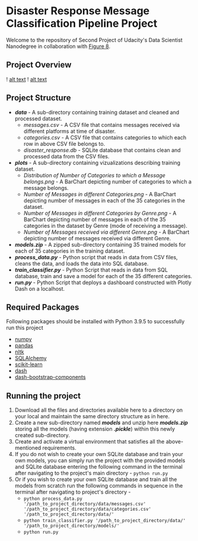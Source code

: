 # Disaster Response Message Classification Pipeline Project
Welcome to the repository of Second Project of Udacity's Data Scientist Nanodegree in collaboration with [Figure 8](https://appen.com).

## Project Overview

! [alt text]()
! [alt text]()

## Project Structure
- **_data_** - A sub-directory containing training dataset and cleaned and processed dataset.
    - _messages.csv_ - A CSV file that contains messages received via different platforms at time of disaster.
    - _categories.csv_ - A CSV file that contains categories to which each row in above CSV file belongs to.
    - _disaster_response.db_ - SQLite database that contains clean and processed data from the CSV files.
- **_plots_** - A sub-directory containing vizualizations describing training dataset.
    - _Distribution of Number of Categories to which a Message belongs.png_ - A BarChart depicting number of categories to which a message belongs.
    - _Number of Messages in different Categories.png_ - A BarChart depicting number of messages in each of the 35 categories in the dataset.
    - _Number of Messages in different Categories by Genre.png_ - A BarChart depicting number of messages in each of the 35 categories in the dataset by Genre (mode of receiving a message).
    - _Number of Messages received via different Genre.png_ - A BarChart depicting number of messages received via different Genre.
- **_models.zip_** - A zipped sub-directory containing 35 trained models for each of 35 categories in the training dataset.
- **_process_data.py_** - Python script that reads in data from CSV files, cleans the data, and loads the data into SQL database.
- **_train_classifier.py_** - Python Script that reads in data from SQL database, train and save a model for each of the 35 different categories.
- **_run.py_** - Python Script that deploys a dashboard constructed with Plotly Dash on a localhost.

## Required Packages
Following packages should be installed with Python 3.9.5 to successfully run this project
- [numpy](https://pypi.org/project/numpy/)
- [pandas](https://pypi.org/project/pandas/)
- [nltk](https://pypi.org/project/nltk/)
- [SQLAlchemy](https://pypi.org/project/SQLAlchemy/)
- [scikit-learn](https://pypi.org/project/scikit-learn/)
- [dash](https://pypi.org/project/dash/)
- [dash-bootstrap-components](https://pypi.org/project/dash-bootstrap-components/)

## Running the project
1. Download all the files and directories available here to a directory on your local and maintain the same directory structure as in here.
2. Create a new sub-directory named **_models_** and unzip here **_models.zip_** storing all the models (having extension **_.pickle_**) within this newly created sub-directory.
3. Create and activate a virtual environment that satisfies all the above-mentioned requirements.
4. If you do not wish to create your own SQLite database and train your own models, you can simply run the project with the provided models and SQLite database entering the following command in the terminal after navigating to the project's main directory -  ```python run.py```
5. Or if you wish to create your own SQLite database and train all the models from scratch run the following commands in sequence in the terminal after navigating to project's directory - 
    - ```python process_data.py '/path_to_project_directory/data/messages.csv' '/path_to_project_directory/data/categories.csv' '/path_to_project_directory/data/'```
    - ```python train_classifier.py '/path_to_project_directory/data/' '/path_to_project_directory/models/'```
    - ```python run.py```
